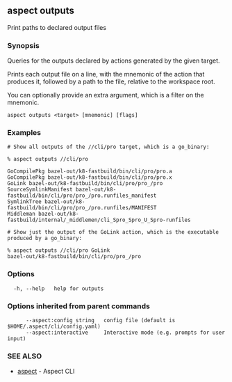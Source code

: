 ## aspect outputs

Print paths to declared output files

### Synopsis

Queries for the outputs declared by actions generated by the given target.

Prints each output file on a line, with the mnemonic of the action that produces it,
followed by a path to the file, relative to the workspace root.

You can optionally provide an extra argument, which is a filter on the mnemonic.

```
aspect outputs <target> [mnemonic] [flags]
```

### Examples

```
# Show all outputs of the //cli/pro target, which is a go_binary:

% aspect outputs //cli/pro
 
GoCompilePkg bazel-out/k8-fastbuild/bin/cli/pro/pro.a
GoCompilePkg bazel-out/k8-fastbuild/bin/cli/pro/pro.x
GoLink bazel-out/k8-fastbuild/bin/cli/pro/pro_/pro
SourceSymlinkManifest bazel-out/k8-fastbuild/bin/cli/pro/pro_/pro.runfiles_manifest
SymlinkTree bazel-out/k8-fastbuild/bin/cli/pro/pro_/pro.runfiles/MANIFEST
Middleman bazel-out/k8-fastbuild/internal/_middlemen/cli_Spro_Spro_U_Spro-runfiles

# Show just the output of the GoLink action, which is the executable produced by a go_binary:

% aspect outputs //cli/pro GoLink
bazel-out/k8-fastbuild/bin/cli/pro/pro_/pro
```

### Options

```
  -h, --help   help for outputs
```

### Options inherited from parent commands

```
      --aspect:config string   config file (default is $HOME/.aspect/cli/config.yaml)
      --aspect:interactive     Interactive mode (e.g. prompts for user input)
```

### SEE ALSO

* [aspect](aspect.md)	 - Aspect CLI

